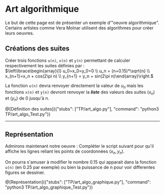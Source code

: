 # Art algorithmique

Le but de cette page est de présenter un exemple d'"oeuvre algorithmique". Certains artistes comme Vera Molnar utilisent des algorithmes pour créer leurs oeuvres. 

## Créations des suites 

Créer trois fonctions `u(n)`, `x(n)` et `y(n)` permettant de calculer respectivement les suites définies par :  
$`\left\lbrace\begin{array}{l} u_0=x_0=y_0=0 \\ u_n = (n+0.15)*\sqrt{n} \\ x_{n+1}=x_n + cos(2\pi n) \\ y_{n+1} = y_n + sin(2\pi n)\end{array}\right.`$

La fonction `u(n)` devra renvoyer directement la valeur de $`u_n`$ mais les fonctions `x(n)` et `y(n)` devront renvoyer la ***liste*** des valeurs des suites $`(x_n)`$ et $`(y_n)`$ de 0 jusqu'à n.

@[Définition des suites]({"stubs": ["TP/art_algo.py"], "command": "python3 TP/art_algo_Test.py"})

---

## Représentation

Admirons maintenant notre oeuvre : Compléter le script suivant pour qu'il affiche les lignes reliant les points de coordonnées $`(x_n,y_n)`$. 

On pourra s'amuser à modifier le nombre 0.15 qui apparait dans la fonction `u(n)` (en 0.25 par exemple) ou bien la puissance de n pour voir differentes figures se dessiner.

@[Représentation]({"stubs": ["TP/art_algo_graphique.py"], "command": "python3 TP/art_algo_graphique_Test.py"})
